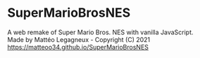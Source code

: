 # SuperMarioBrosNES
A web remake of Super Mario Bros. NES with vanilla JavaScript.  
Made by Mattéo Legagneux - Copyright (C) 2021  
https://matteoo34.github.io/SuperMarioBrosNES